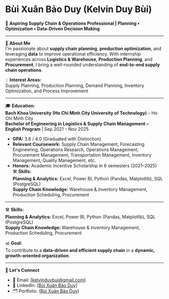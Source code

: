 # Bùi Xuân Bảo Duy (Kelvin Duy Bùi) 
🎯 **Aspiring Supply Chain & Operations Professional | Planning • Optimization • Data-Driven Decision Making**  

---

🚀 **About Me**  
I'm passionate about **supply chain planning**, **production optimization**, and leveraging **data** to improve operational efficiency. With internship experiences across **Logistics & Warehouse**, **Production Planning**, and **Procurement**, I bring a well-rounded understanding of **end-to-end supply chain operations**.  

💡 **Interest Areas:**  
Supply Planning, Production Planning, Demand Planning, Inventory Optimization, and Process Improvement

---

🎓 **Education:**  
**Bach Khoa University (Ho Chi Minh City University of Technology)** – Ho Chi Minh City  
**Bachelor of Engineering in Logistics & Supply Chain Management – English Program** | Sep 2021 – Nov 2025  
- **GPA:** 3.8 / 4.0 (Graduated with Distinction)  
- **Relevant Coursework:** Supply Chain Management, Forecasting Engineering, Operations Research, Operations Management, Procurement Management, Transportation Management, Inventory Management, Quality Management, etc.  
- **Honors:** Academic Incentive Scholarship in 6 semesters (2021–2025)  
🛠 **Skills:**  
**Planning & Analytics:** Excel, Power BI, Python (Pandas, Matplotlib), SQL (PostgreSQL)  
**Supply Chain Knowledge:** Warehouse & Inventory Management, Production Scheduling, Procurement  

---

🛠 **Skills:**  
**Planning & Analytics:** Excel, Power BI, Python (Pandas, Matplotlib), SQL (PostgreSQL)  
**Supply Chain Knowledge:** Warehouse & Inventory Management, Production Scheduling, Procurement

📊 **Goal:**  
To contribute to a **data-driven and efficient supply chain** in a **dynamic, growth-oriented organization**.

---

🤝 **Let's Connect**
- 📧 Email: [kelvinduybui@gmail.com]  
- 💼 LinkedIn: [[Bùi Xuân Bảo Duy](https://www.linkedin.com/in/xuan-bao-duy-bui-924067200/)]  
- 🗂 Portfolio: ([Bùi Xuân Bảo Duy](https://github.com/kelvinduybui?tab=repositories8))
